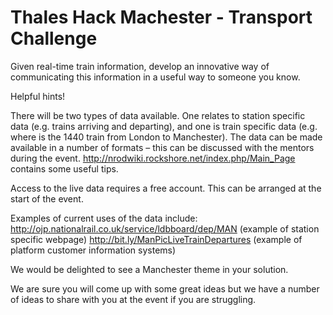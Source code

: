 # Thales Hack Machester - Transport Challenge

Given real-time train information, develop an innovative way of communicating this information in a useful way to someone you know.

Helpful hints!

There will be two types of data available. One relates to station specific data (e.g. trains arriving and departing), and one is train specific data (e.g. where is the 1440 train from London to Manchester). The data can be made available in a number of formats – this can be discussed with the mentors during the event. http://nrodwiki.rockshore.net/index.php/Main_Page contains some useful tips.

Access to the live data requires a free account. This can be arranged at the start of the event.

Examples of current uses of the data include:
http://ojp.nationalrail.co.uk/service/ldbboard/dep/MAN  (example of station specific webpage)
http://bit.ly/ManPicLiveTrainDepartures (example of platform customer information systems)

We would be delighted to see a Manchester theme in your solution.

We are sure you will come up with some great ideas but we have a number of ideas to share with you at the event if you are struggling.
